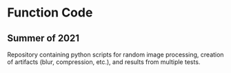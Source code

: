 # Function Code
## Summer of 2021

Repository containing python scripts for random image processing, creation of artifacts (blur, compression, etc.), and results from multiple tests.
